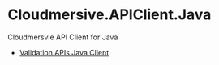 # Cloudmersive.APIClient.Java
Cloudmersvie API Client for Java

- [Validation APIs Java Client](https://github.com/Cloudmersive/Cloudmersive.APIClient.Java/tree/master/validate)
